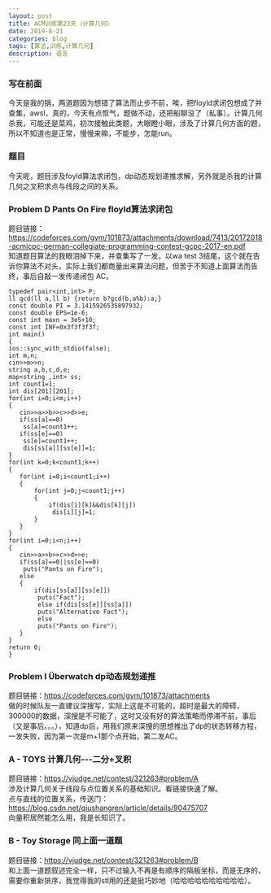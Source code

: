 ```yaml
---
layout: post
title: ACM训练第23天（计算几何）
date: 2019-8-21
categories: blog
tags: [算法,训练,计算几何]
description: 语言
---
```


### 写在前面
今天是我的锅，两道题因为想错了算法而止步不前，唉，把floyld求闭包想成了并查集，awsl，真的，今天有点怄气，题做不动，还把船聊没了（私事）。计算几何杀我，可能还是菜鸡，初次接触此类题，大眼瞪小眼，涉及了计算几何方面的题，所以不知道也是正常，慢慢来嘛，不能步，怎能run。

### 题目
今天呢，题目涉及foyld算法求闭包，dp动态规划递推求解，另外就是杀我的计算几何之叉积求点与线段之间的关系。<br/>



### Problem D Pants On Fire floyld算法求闭包
题目链接：<https://codeforces.com/gym/101873/attachments/download/7413/20172018-acmicpc-german-collegiate-programming-contest-gcpc-2017-en.pdf><br/>
知道题目算法的我眼泪掉下来，并查集写了一发，以wa test 3结尾，这个就在告诉你算法不对头，实际上我们都商量出来算法问题，但苦于不知道上面算法而告终，事后自敲一发传递闭包
AC。

    typedef pair<int,int> P;
    ll gcd(ll a,ll b) {return b?gcd(b,a%b):a;}
    const double PI = 3.1415926535897932;
    const double EPS=1e-6;
    const int maxn = 3e5+10;
    const int INF=0x3f3f3f3f;
    int main()
    {
    ios::sync_with_stdio(false);
    int m,n;
    cin>>m>>n;
    string a,b,c,d,e;
    map<string ,int> ss;
    int count1=1;
    int dis[201][201];
    for(int i=0;i<m;i++)
    {
       cin>>a>>b>>c>>d>>e;
       if(ss[a]==0)
        ss[a]=count1++;
       if(ss[e]==0)
        ss[e]=count1++;
        dis[ss[a]][ss[e]]=1;
    }
    for(int k=0;k<count1;k++)
    {
       for(int i=0;i<count1;i++)
       {
           for(int j=0;j<count1;j++)
           {
               if(dis[i][k]&&dis[k][j])
                dis[i][j]=1;
           }
       }
    }
    for(int i=0;i<n;i++)
    {
       cin>>a>>b>>c>>d>>e;
       if(ss[a]==0||ss[e]==0)
        puts("Pants on Fire");
       else
       {
           if(dis[ss[a]][ss[e]])
            puts("Fact");
            else if(dis[ss[e]][ss[a]])
            puts("Alternative Fact");
            else
            puts("Pants on Fire");
       }
    }
    return 0;
    }

### Problem I Überwatch dp动态规划递推
题目链接：<https://codeforces.com/gym/101873/attachments><br/>
做的时候队友一直建议深搜写，实际上这是不可能的，超时是最大的障碍，300000的数据，深搜是不可能了，这时又没有好的算法策略而停滞不前，事后（又是事后。。。），知道dp后，用我们原来深搜的思想推出了dp的状态转移方程，一发失败，因为第一次是m+1那个点开始，第二发AC。



### A - TOYS 计算几何---二分+叉积
题目链接：<https://vjudge.net/contest/321263#problem/A><br/>
涉及计算几何关于线段与点位置关系的基础知识。看链接快速了解。<br/>
点与直线的位置关系，传送门：<https://blog.csdn.net/qiushangren/article/details/90475707><br/>
向量积居然能怎么用，我是长知识了。<br/>


### B - Toy Storage 同上面一道题
题目链接：<https://vjudge.net/contest/321263#problem/B><br/>
和上面一道题叙述完全一样，只不过输入不再是有顺序的隔板坐标，而是无序的，需要你重新排序，我觉得我的stl用的还是挺巧妙地（哈哈哈哈哈哈哈哈哈哈）。








